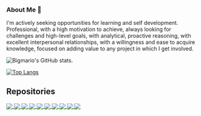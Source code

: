 ### About Me 👋

I'm actively seeking opportunities for learning and self development.
Professional, with a high motivation to achieve, always looking for challenges and high-level goals, with analytical, proactive reasoning, with excellent interpersonal relationships, with a willingness and ease to acquire knowledge, focused on adding value to any project in which I get involved.

![Bigmario's GitHub stats](https://github-readme-stats-bigmario.vercel.app/api?username=bigmario&show_icons=true&theme=merko).

[![Top Langs](https://github-readme-stats-bigmario.vercel.app/api/top-langs/?username=bigmario&langs_count=10&theme=merko)](https://github.com/bigmario/github-readme-stats)

## Repositories

<a href="https://github.com/bigmario/bigmario-store">
  <img align="center" src="https://github-readme-stats-bigmario.vercel.app/api/pin/?username=bigmario&repo=bigmario-store&theme=merko" />
</a>
<a href="https://github.com/bigmario/express-graphql-prisma">
  <img align="center" src="https://github-readme-stats-bigmario.vercel.app/api/pin/?username=bigmario&repo=express-graphql-prisma&theme=merko" />
</a>
<a href="https://github.com/bigmario/nginx-api-gateway">
  <img align="center" src="https://github-readme-stats-bigmario.vercel.app/api/pin/?username=bigmario&repo=nginx-api-gateway&theme=merko" />
</a>
<a href="https://github.com/bigmario/graphql-prisma-nestjs">
  <img align="center" src="https://github-readme-stats-bigmario.vercel.app/api/pin/?username=bigmario&repo=graphql-prisma-nestjs&theme=merko" />
</a>
<a href="https://github.com/bigmario/fastapi-users-project">
  <img align="center" src="https://github-readme-stats-bigmario.vercel.app/api/pin/?username=bigmario&repo=fastapi-users-project&theme=merko" />
</a>
<a href="https://github.com/bigmario/go-server">
  <img align="center" src="https://github-readme-stats-bigmario.vercel.app/api/pin/?username=bigmario&repo=go-server&theme=merko" />
</a>
<a href="https://github.com/bigmario/FastAPI_SMS_MAIL">
  <img align="center" src="https://github-readme-stats-bigmario.vercel.app/api/pin/?username=bigmario&repo=FastAPI_SMS_MAIL&theme=merko" />
</a>
<a href="https://github.com/bigmario/bigmario-gram">
  <img align="center" src="https://github-readme-stats-bigmario.vercel.app/api/pin/?username=bigmario&repo=bigmario-gram&theme=merko" />
</a>
<a href="https://github.com/bigmario/bigmario-exchange">
  <img align="center" src="https://github-readme-stats-bigmario.vercel.app/api/pin/?username=bigmario&repo=bigmario-exchange&theme=merko" />
</a>
<a href="https://github.com/bigmario/bigmario-resume-django">
  <img align="center" src="https://github-readme-stats-bigmario.vercel.app/api/pin/?username=bigmario&repo=bigmario-resume-django&theme=merko" />
</a>

<!--
**bigmario/bigmario** is a ✨ _special_ ✨ repository because its `README.md` (this file) appears on your GitHub profile.

Here are some ideas to get you started:

- 🔭 I’m currently working on ...
- 🌱 I’m currently learning ...
- 👯 I’m looking to collaborate on ...
- 🤔 I’m looking for help with ...
- 💬 Ask me about ...
- 📫 How to reach me: ...
- 😄 Pronouns: ...
- ⚡ Fun fact: ...
-->
